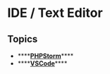 # IDE / Text Editor

## Topics

* \*\*\*\*[**PHPStorm**](php-storm.md)\*\*\*\*
* \*\*\*\*[**VSCode**](vscode.md)\*\*\*\*

